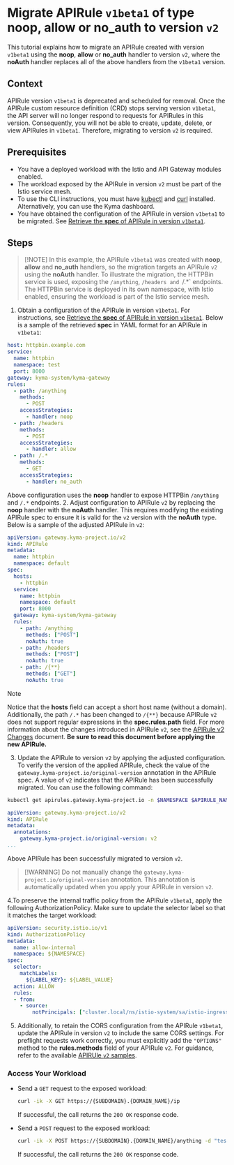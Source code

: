 # Migrate APIRule `v1beta1` of type noop, allow or no_auth to version `v2`


This tutorial explains how to migrate an APIRule created with version `v1beta1` using the **noop**, **allow** or **no_auth** handler to version `v2`, where the **noAuth** handler replaces all of the above handlers from the `v1beta1` version.


## Context 

APIRule version `v1beta1` is deprecated and scheduled for removal. Once the APIRule custom resource definition (CRD) stops serving version `v1beta1`, the API server will no longer respond to requests for APIRules in this version. Consequently, you will not be able to create, update, delete, or view APIRules in `v1beta1`. Therefore, migrating to version `v2` is required.




## Prerequisites

* You have a deployed workload with the Istio and API Gateway modules enabled.
* The workload exposed by the APIRule in version `v2` must be part of the Istio service mesh.
* To use the CLI instructions, you must have [kubectl](https://kubernetes.io/docs/tasks/tools/#kubectl) and [curl](https://curl.se/) installed. Alternatively, you can use the Kyma dashboard.
* You have obtained the configuration of the APIRule in version `v1beta1` to be migrated. See [Retrieve the **spec** of APIRule in version `v1beta1`](./01-81-retrieve-v1beta1-spec.md).

## Steps

> [!NOTE] In this example, the APIRule `v1beta1` was created with **noop**, **allow** and **no_auth** handlers, so the migration targets an APIRule `v2` using the **noAuth** handler. To illustrate the migration, the HTTPBin service is used, exposing the `/anything`, `/headers and `/.*` endpoints. The HTTPBin service is deployed in its own namespace, with Istio enabled, ensuring the workload is part of the Istio service mesh.

1. Obtain a configuration of the APIRule in version `v1beta1`. For instructions, see [Retrieve the **spec** of APIRule in version `v1beta1`](./01-81-retrieve-v1beta1-spec.md). Below is a sample of the retrieved **spec** in YAML format for an APIRule in `v1beta1`:
```yaml
host: httpbin.example.com
service:
  name: httpbin
  namespace: test
  port: 8000
gateway: kyma-system/kyma-gateway
rules:
  - path: /anything
    methods:
      - POST
    accessStrategies:
      - handler: noop
  - path: /headers
    methods:
      - POST
    accessStrategies:
      - handler: allow
  - path: /.*
    methods:
      - GET
    accessStrategies:
      - handler: no_auth
```
Above configuration uses the **noop** handler to expose HTTPBin `/anything` and `/.*` endpoints.
2. Adjust configuration to APIRule `v2` by replacing the **noop** handler with the **noAuth** handler. This requires modifying the existing APIRule spec to ensure it is valid for the `v2` version with the **noAuth** type. Below is a sample of the adjusted APIRule in `v2`:
```yaml
apiVersion: gateway.kyma-project.io/v2
kind: APIRule
metadata:
  name: httpbin
  namespace: default
spec:
  hosts:
    - httpbin
  service:
    name: httpbin
    namespace: default
    port: 8000
  gateway: kyma-system/kyma-gateway
  rules:
    - path: /anything
      methods: ["POST"]
      noAuth: true
    - path: /headers
      methods: ["POST"]
      noAuth: true      
    - path: /{**}
      methods: ["GET"]
      noAuth: true
```
> [!NOTE] 
> Notice that the **hosts** field can accept a short host name (without a domain). Additionally, the path `/.*` has been changed to `/{**}` because APIRule `v2` does not support regular expressions in the **spec.rules.path** field.  For more information about the changes introduced in APIRule `v2`, see the [APIRule v2 Changes](../../custom-resources/apirule/04-70-changes-in-apirule-v2.md) document. **Be sure to read this document before applying the new APIRule.**

3. Update the APIRule to version `v2` by applying the adjusted configuration. To verify the version of the applied APIRule, check the value of the `gateway.kyma-project.io/original-version` annotation in the APIRule spec. A value of `v2` indicates that the APIRule has been successfully migrated. You can use the following command:
```bash 
kubectl get apirules.gateway.kyma-project.io -n $NAMESPACE $APIRULE_NAME -oyaml
```
```yaml
apiVersion: gateway.kyma-project.io/v2
kind: APIRule
metadata:
  annotations:
    gateway.kyma-project.io/original-version: v2
...
```
Above APIRule has been successfully migrated to version `v2`.
> [!WARNING] Do not manually change the `gateway.kyma-project.io/original-version` annotation. This annotation is automatically updated when you apply your APIRule in version `v2`.

4.To preserve the internal traffic policy from the APIRule `v1beta1`, apply the following AuthorizationPolicy. Make sure to update the selector label so that it matches the target workload:
```yaml
apiVersion: security.istio.io/v1
kind: AuthorizationPolicy
metadata:
  name: allow-internal
  namespace: ${NAMESPACE}
spec:
  selector:
    matchLabels:
      ${LABEL_KEY}: ${LABEL_VALUE} 
  action: ALLOW
  rules:
  - from:
    - source:
        notPrincipals: ["cluster.local/ns/istio-system/sa/istio-ingressgateway-service-account"]
```

5. Additionally, to retain the CORS configuration from the APIRule `v1beta1`, update the APIRule in version `v2` to include the same CORS settings. For preflight requests work correctly, you must explicitly add the `"OPTIONS"` method to the **rules.methods** field of your APIRule `v2`. For guidance, refer to the available [APIRUle `v2` samples](https://kyma-project.io/#/api-gateway/user/custom-resources/apirule/04-10-apirule-custom-resource?id=sample-custom-resource).

### Access Your Workload

- Send a `GET` request to the exposed workload:

  ```bash
  curl -ik -X GET https://{SUBDOMAIN}.{DOMAIN_NAME}/ip
  ```
  If successful, the call returns the `200 OK` response code.

- Send a `POST` request to the exposed workload:

  ```bash
  curl -ik -X POST https://{SUBDOMAIN}.{DOMAIN_NAME}/anything -d "test data"
  ```
  If successful, the call returns the `200 OK` response code.


